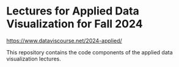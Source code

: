 # Lectures for Applied Data Visualization for Fall 2024


https://www.dataviscourse.net/2024-applied/


This repository contains the code components of the applied data visualization lectures. 
